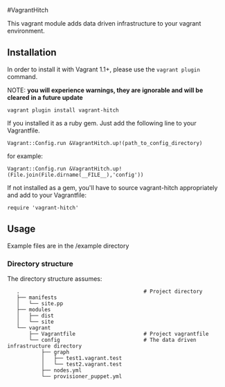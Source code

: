 #VagrantHitch

This vagrant module adds data driven infrastructure to your vagrant environment.

## Installation

In order to install it with Vagrant 1.1+, please use the `vagrant plugin` command.

NOTE: **you will experience warnings, they are ignorable and will be cleared in a future update**

```
vagrant plugin install vagrant-hitch
```

If you installed it as a ruby gem. Just add the following line to your Vagrantfile.

```
Vagrant::Config.run &VagrantHitch.up!(path_to_config_directory)
```

for example:

```
Vagrant::Config.run &VagrantHitch.up!(File.join(File.dirname(__FILE__),'config'))
```

If not installed as a gem, you'll have to source vagrant-hitch appropriately and add to your Vagrantfile:

```
require 'vagrant-hitch'
```

## Usage

Example files are in the /example directory

### Directory structure
The directory structure assumes:

```
   .                                        # Project directory
   ├── manifests
   │   └── site.pp
   ├── modules
   │   ├── dist
   │   └── site
   └── vagrant
       ├── Vagrantfile                      # Project vagrantfile
       └── config                           # The data driven infrastructure directory
           ├── graph
           │   ├── test1.vagrant.test
           │   └── test2.vagrant.test
           ├── nodes.yml
           └── provisioner_puppet.yml
```
